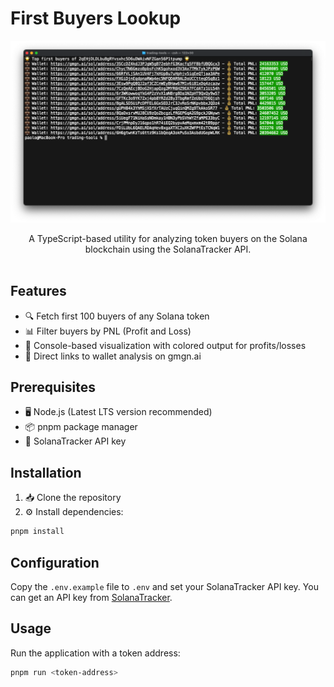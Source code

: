 # First Buyers Lookup

![Screenshot](./public/screenshot.png)

<div align="center">
  A TypeScript-based utility for analyzing token buyers on the Solana blockchain using the SolanaTracker API.
</div>
<br>

## Features

- 🔍 Fetch first 100 buyers of any Solana token
- 📊 Filter buyers by PNL (Profit and Loss)
- 🎨 Console-based visualization with colored output for profits/losses
- 🔗 Direct links to wallet analysis on gmgn.ai

## Prerequisites

- 🖥️ Node.js (Latest LTS version recommended)
- 📦 pnpm package manager
- 🔑 SolanaTracker API key

## Installation

1. 📥 Clone the repository
2. ⚙️ Install dependencies:

```bash
pnpm install
```

## Configuration

Copy the `.env.example` file to `.env` and set your SolanaTracker API key. You can get an API key from [SolanaTracker](https://data.solanatracker.io).

## Usage

Run the application with a token address:

```bash
pnpm run <token-address>
```